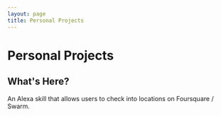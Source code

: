 ```yaml
---
layout: page
title: Personal Projects
---
```


# Personal Projects

## What's Here? 

An Alexa skill that allows users to check into locations on Foursquare / Swarm.



